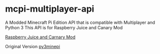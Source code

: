 # mcpi-multiplayer-api

A Modded Minecraft Pi Edition API that is compatible with Multiplayer and Python 3
This API is for Raspberry Juice and Canary Mod

[Raspberry Juice and Carnary Mod](http://www.stuffaboutcode.com/2014/10/minecraft-raspberryjuice-and-canarymod.html)

Original Version
[py3minepi](https://github.com/py3minepi/py3minepi)
